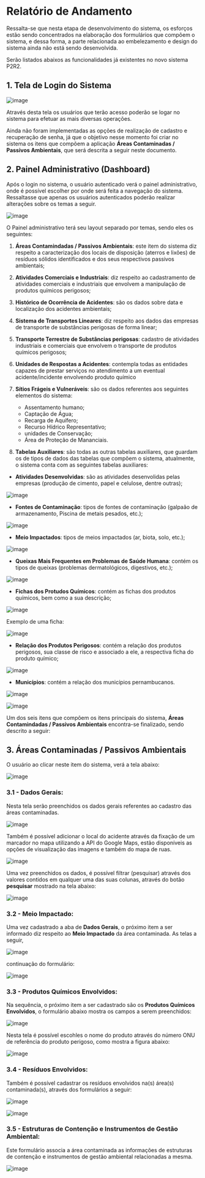 # Relatório de Andamento

Ressalta-se que nesta etapa de desenvolvimento do sistema, os esforços estão sendo concentrados na elaboração dos formulários que compõem o sistema, e dessa forma, a parte relacionada ao embelezamento e design do sistema ainda não está sendo desenvolvida.

Serão listados abaixos as funcionalidades já existentes no novo sistema P2R2.


## 1. Tela de Login do Sistema

![image](new/login.png)

Através desta tela os usuários que terão acesso poderão se logar no sistema para efetuar as mais diversas operações.

Ainda não foram implementadas as opções de realização de cadastro e recuperação de senha, já que o objetivo nesse momento foi criar no sistema os itens que compõem a aplicação **Áreas Contaminadas / Passivos Ambientais**, que será descrita a seguir neste documento. 	

## 2. Painel Administrativo (Dashboard)

Após o login no sistema, o usuário autenticado verá o painel administrativo, onde é possível escolher por onde será feita a navegação do sistema. Ressaltasse que apenas os usuários autenticados poderão realizar alterações sobre os temas a seguir.

![image](new/dash.png)

O Painel administrativo terá seu layout separado por temas, sendo eles os seguintes:


1. **Áreas Contamindadas / Passivos Ambientais**: este item do sistema diz respeito a caracterização dos locais de disposição (aterros e lixões) de resíduos sólidos identificados e dos seus respectivos passivos ambientais;
2. **Atividades Comerciais e Industriais**: diz respeito ao cadastramento de atividades comerciais e industriais que envolvem a manipulação de produtos químicos perigosos;
3. **Histórico de Ocorrência de Acidentes**: são os dados sobre data e localização dos acidentes ambientais;
4. **Sistema de Transportes Lineares**: diz respeito aos dados das empresas de transporte de substâncias perigosas de forma linear;
5. **Transporte Terrestre de Substâncias perigosas**: cadastro de atividades industriais e comerciais que envolvem o transporte de produtos químicos perigosos;
6. **Unidades de Respostas a Acidentes**: contempla todas as entidades capazes de prestar serviços no atendimento a um eventual acidente/incidente envolvendo produto químico
7. **Sítios Frágeis e Vulneráveis**: são os dados referentes aos seguintes elementos do sistema:
	* Assentamento humano;
	* Captação de Água;
	* Recarga de Aquífero;
	* Recurso Hídrico Representativo;
	* unidades de Conservação;
	* Área de Proteção de Mananciais.


8. **Tabelas Auxiliares**: são todas as outras tabelas auxiliares, que guardam os de tipos de dados das tabelas que compõem o sistema, atualmente, o sistema conta com as seguintes tabelas auxiliares:


* **Atividades Desenvolvidas**: são as atividades desenvolidas pelas empresas (produção de cimento, papel e celulose, dentre outras);

![image](new/ativ.png)

* **Fontes de Contaminação**: tipos de fontes de contaminação (galpaão de armazenamento, Piscina de metais pesados, etc.);

![image](new/fonte.png)

* **Meio Impactados**: tipos de meios impactados (ar, biota, solo, etc.);

![image](new/meio.png)
	
* **Queixas Mais Frequentes em Problemas de Saúde Humana**: contém os tipos de queixas (problemas dermatológicos, digestivos, etc.);

![image](new/queixas.png)
	
* **Fichas dos Protudos Químicos**: contém as fichas dos produtos químicos, bem como a sua descrição;

![image](new/fichas.png)

Exemplo de uma ficha: 

![image](new/fichas_2.png)

* **Relação dos Produtos Perigosos**: contém a relação dos produtos perigosos, sua classe de risco e associado a ele, a respectiva ficha do produto químico;

![image](new/relacao.png)
	
* **Municípios**: contém a relação dos municípios pernambucanos.

![image](new/municipios.png)

![image](new/muni_detalhe.png)


Um dos seis itens que compõem os itens principais do sistema, **Áreas Contamindadas / Passivos Ambientais** encontra-se finalizado, sendo descrito a seguir:

## 3. Áreas Contaminadas / Passivos Ambientais

O usuário ao clicar neste item do sistema, verá a tela abaixo:

![image](new/dash.png)


### 3.1 - Dados Gerais:

Nesta tela serão preenchidos os dados gerais referentes ao cadastro das áreas contaminadas.

![image](new/ex_areas.png)

Também é possível adicionar o local do acidente através da fixação de um marcador no mapa utilizando a API do Google Maps, estão disponíveis as opções de visualização das imagens e também do mapa de ruas.

![image](new/ex_areas2.png)

Uma vez preenchidos os dados, é possível filtrar (pesquisar) através dos valores contidos em qualquer uma das suas colunas, através do botão **pesquisar** mostrado na tela abaixo:

![image](new/ex2.png)

### 3.2 - Meio Impactado:

Uma vez cadastrado a aba de **Dados Gerais**, o próximo item a ser informado diz respeito ao **Meio Impactado** da área contaminada. As telas a seguir,

![image](new/meio_impactado.png)

continuação do formulário:

![image](new/meio_2.png)


### 3.3 - Produtos Químicos Envolvidos:

Na sequência, o próximo item a ser cadastrado são os **Produtos Químicos Envolvidos**, o formulário abaixo mostra os campos a serem preenchidos:

![image](new/produtos1.png)

Nesta tela é possível escohles o nome do produto através do número ONU de referência do produto perigoso, como mostra a figura abaixo:

![image](new/produtos2.png)


### 3.4 - Resíduos Envolvidos:

Também é possível cadastrar os resíduos envolvidos na(s) área(s) contaminada(s), através dos formulários a seguir:

![image](new/produtos1.png)


![image](new/produtos2.png)


### 3.5 - Estruturas de Contenção e Instrumentos de Gestão Ambiental:

Este formulário associa a área contaminada as informações de estruturas de contenção e instrumentos de gestão ambiental relacionadas a mesma.

![image](new/estruturas_contencao.png)





